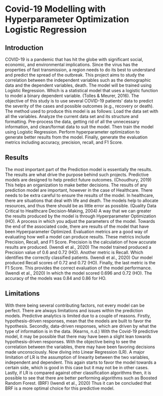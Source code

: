 # Covid-19 Modelling with Hyperparameter Optimization Logistic Regression


## Introduction
COVID-19 is a pandemic that has hit the globe with significant social, economic, and environmental implications. Since the virus has the properties of fast transmission, a region needs to do its best to understand and predict the spread of the outbreak. This project aims to study the correlation between the independent variables such as the demographic data and the dependent variables, death. The model will be trained using Logistic Regression. Which is a statistical model that uses a logistic function to model a binary dependent variable. (Tolles & Meurer, 2016). The objective of this study is to use several COVID-19 patients' data to predict the severity of the cases and possible outcomes (e.g., recovery or death). The method used to produce this model is as follows: Load the data set with all the variables. Analyze the current data set and its structure and formatting. Pre-process the data, getting rid of all the unnecessary information, and clean/format data to suit the model. Then train the model using Logistic Regression. Perform hyperparameter optimization to generate better results from the model. Finally, generate the evaluation metrics including accuracy, precision, recall, and F1 Score.

## Results
The most important part of the Prediction model is essentially the results. The results are what drive the purpose behind such projects. Predictive models are designed to help predict future outcomes. (Choudhury, 2019) This helps an organization to make better decisions. The results of any prediction model are important, however in the case of Healthcare. There needs to be extra careful to ensure the results of the model. In healthcare, there are situations that deal with life and death. The models help to allocate resources, and thus there should be as little error as possible. (Quality Data Critical to Healthcare Decision-Making, 2004) A way that we can greater the results produced by the model is through Hyperparameter Optimization (HO). A process in which you adjust the parameters of the model. Towards the end of the associated code, there are results of the model that have been Hyperparameter Optimized. Evaluation metrics are a good way of evaluating how well a model can produce results. These metrics include Precision, Recall, and F1 Score. Precision is the calculation of how accurate results are produced. (Iwendi et al., 2020) The model trained produced a Precision value of 0.6 and 0.72 (HO). Another metric is Recall. Which identifies the correctly classified patients. (Iwendi et al., 2020) Our model produced Recall scores of 0.72 and 0.72 (HO). Finally, the last metric is the F1 Score. This provides the correct evaluation of the model performance. (Iwendi et al., 2020) In which the model scored 0.696 and 0.72 (HO). The accuracy of the models was 0.84 and 0.86 for HO. 

## Limitations 
With there being several contributing factors, not every model can be perfect. There are always limitations and issues within the prediction models. Predictive analytics is limited due to a couple of reasons. Firstly, hypothesis-driven responses, mean that the models are built to favor the hypothesis. Secondly, data-driven responses, which are driven by what the type of information is in the data. (Kearns, n.d.) With the Covid-19 predictive model, it may be possible that there may have been a slight lean towards hypothesis-driven responses. With the objective being to see the correlation between the variables, there may have been favoring decisions made unconsciously. Now diving into Linear Regression (LR). A major limitation of LR is the assumption of linearity between the two variables, independent and dependent. This again starts to favor the model towards a certain side, which is good in this case but it may not be in other cases. Lastly, if LR is compared against other classification algorithms then, it is possible to see that there are better performing algorithms such as Boosted Random Forest. (BRF) (Iwendi et al., 2020) Thus it can be concluded that BRF is a more optimal choice for this predictive model. 
